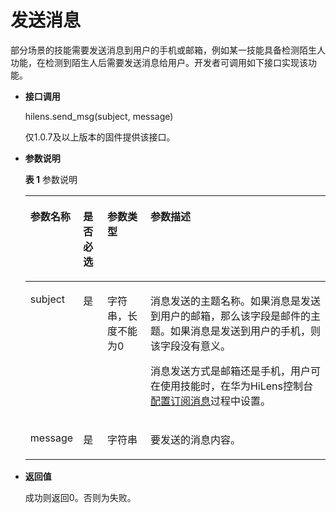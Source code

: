 # 发送消息<a name="hilens_05_0060"></a>

部分场景的技能需要发送消息到用户的手机或邮箱，例如某一技能具备检测陌生人功能，在检测到陌生人后需要发送消息给用户。开发者可调用如下接口实现该功能。

-   **接口调用**

    hilens.send\_msg\(subject, message\)

    仅1.0.7及以上版本的固件提供该接口。

-   **参数说明**

    **表 1**  参数说明

    <a name="t86d312613a314339ab359dcdf5e3e45d"></a>
    <table><thead align="left"><tr id="r95ed57ca22164c86b12f457a7090f6ee"><th class="cellrowborder" valign="top" width="8.36%" id="mcps1.2.5.1.1"><p id="af681bbfadaef4cd080879ce5bb3d1e1d"><a name="af681bbfadaef4cd080879ce5bb3d1e1d"></a><a name="af681bbfadaef4cd080879ce5bb3d1e1d"></a><strong id="a9b6cedf633464139ab3f4de04b84269f"><a name="a9b6cedf633464139ab3f4de04b84269f"></a><a name="a9b6cedf633464139ab3f4de04b84269f"></a>参数名称</strong></p>
    </th>
    <th class="cellrowborder" valign="top" width="8.36%" id="mcps1.2.5.1.2"><p id="p51314108373"><a name="p51314108373"></a><a name="p51314108373"></a>是否必选</p>
    </th>
    <th class="cellrowborder" valign="top" width="15.110000000000001%" id="mcps1.2.5.1.3"><p id="p4935209113714"><a name="p4935209113714"></a><a name="p4935209113714"></a>参数类型</p>
    </th>
    <th class="cellrowborder" valign="top" width="68.17%" id="mcps1.2.5.1.4"><p id="a32c48e1c233d4b86be827157f55594d3"><a name="a32c48e1c233d4b86be827157f55594d3"></a><a name="a32c48e1c233d4b86be827157f55594d3"></a><strong id="a9d7c91bdce66471d958fdc8447770548"><a name="a9d7c91bdce66471d958fdc8447770548"></a><a name="a9d7c91bdce66471d958fdc8447770548"></a>参数描述</strong></p>
    </th>
    </tr>
    </thead>
    <tbody><tr id="row19276305103754"><td class="cellrowborder" valign="top" width="8.36%" headers="mcps1.2.5.1.1 "><p id="p17876911103754"><a name="p17876911103754"></a><a name="p17876911103754"></a>subject</p>
    </td>
    <td class="cellrowborder" valign="top" width="8.36%" headers="mcps1.2.5.1.2 "><p id="p21311010143713"><a name="p21311010143713"></a><a name="p21311010143713"></a>是</p>
    </td>
    <td class="cellrowborder" valign="top" width="15.110000000000001%" headers="mcps1.2.5.1.3 "><p id="p149351097379"><a name="p149351097379"></a><a name="p149351097379"></a>字符串，长度不能为0</p>
    </td>
    <td class="cellrowborder" valign="top" width="68.17%" headers="mcps1.2.5.1.4 "><p id="p4587347288"><a name="p4587347288"></a><a name="p4587347288"></a>消息发送的主题名称。如果消息是发送到用户的邮箱，那么该字段是邮件的主题。如果消息是发送到用户的手机，则该字段没有意义。</p>
    <p id="p112841022182116"><a name="p112841022182116"></a><a name="p112841022182116"></a>消息发送方式是邮箱还是手机，用户可在使用技能时，在华为HiLens控制台<a href="https://support.huaweicloud.com/usermanual-hilens/hilens_02_0042.html" target="_blank" rel="noopener noreferrer">配置订阅消息</a>过程中设置。</p>
    </td>
    </tr>
    <tr id="row13920133151018"><td class="cellrowborder" valign="top" width="8.36%" headers="mcps1.2.5.1.1 "><p id="p735310482327"><a name="p735310482327"></a><a name="p735310482327"></a>message</p>
    </td>
    <td class="cellrowborder" valign="top" width="8.36%" headers="mcps1.2.5.1.2 "><p id="p71311110133713"><a name="p71311110133713"></a><a name="p71311110133713"></a>是</p>
    </td>
    <td class="cellrowborder" valign="top" width="15.110000000000001%" headers="mcps1.2.5.1.3 "><p id="p159351196371"><a name="p159351196371"></a><a name="p159351196371"></a>字符串</p>
    </td>
    <td class="cellrowborder" valign="top" width="68.17%" headers="mcps1.2.5.1.4 "><p id="p618354651217"><a name="p618354651217"></a><a name="p618354651217"></a>要发送的消息内容。</p>
    </td>
    </tr>
    </tbody>
    </table>

-   **返回值**

    成功则返回0。否则为失败。


